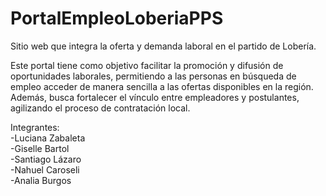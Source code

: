 # PortalEmpleoLoberiaPPS
Sitio web que integra la oferta y demanda laboral en el partido de Lobería.

Este portal tiene como objetivo facilitar la promoción y difusión de oportunidades laborales, permitiendo a las personas en búsqueda de empleo acceder de manera sencilla a las ofertas disponibles en la región. Además, busca fortalecer el vínculo entre empleadores y postulantes, agilizando el proceso de contratación local.

Integrantes:  
-Luciana Zabaleta  
-Giselle Bartol  
-Santiago Lázaro  
-Nahuel Caroseli  
-Analia Burgos


